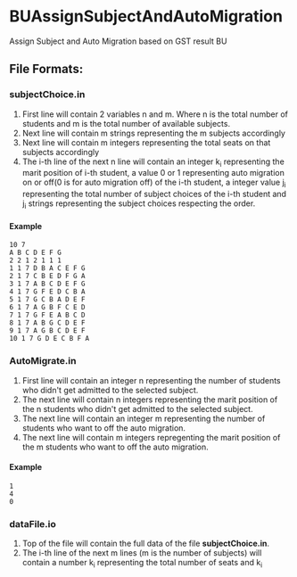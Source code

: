 # BUAssignSubjectAndAutoMigration
Assign Subject and Auto Migration based on GST result BU

## File Formats:
### subjectChoice.in
1. First line will contain 2 variables n and m. Where n is the total number of students and m is the total number of available subjects.
2. Next line will contain m strings representing the m subjects accordingly
3. Next line will contain m integers representing the total seats on that subjects accordingly
4. The i-th line of the next n line will contain an integer k<sub>i</sub> representing the marit position of i-th student, a value 0 or 1 representing auto migration on or off(0 is for auto migration off) of the i-th student, a integer value j<sub>i</sub> representing the total number of subject choices of the i-th student and j<sub>i</sub> strings representing the subject choices respecting the order.

#### Example
```
10 7
A B C D E F G
2 2 1 2 1 1 1
1 1 7 D B A C E F G
2 1 7 C B E D F G A
3 1 7 A B C D E F G
4 1 7 G F E D C B A
5 1 7 G C B A D E F
6 1 7 A G B F C E D
7 1 7 G F E A B C D
8 1 7 A B G C D E F
9 1 7 A G B C D E F
10 1 7 G D E C B F A
```

### AutoMigrate.in
1. First line will contain an integer n representing the number of students who didn't get admitted to the selected subject.
2. The next line will contain n integers representing the marit position of the n students who didn't get admitted to the selected subject.
3. The next line will contain an integer m representing the number of students who want to off the auto migration.
4. The next line will contain m integers repregenting the marit position of the m students who want to off the auto migration.
#### Example
```
1
4
0
```

### dataFile.io
1. Top of the file will contain the full data of the file **subjectChoice.in**.
2. The i-th line of the next m lines (m is the number of subjects) will contain a number k<sub>i</sub> representing the total number of seats and k<sub>i</sub>  